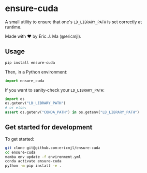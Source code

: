 # ensure-cuda

A small utility to ensure that one's `LD_LIBRARY_PATH` is set correctly at runtime.

Made with ❤️ by Eric J. Ma (@ericmjl).

## Usage

```bash
pip install ensure-cuda
```

Then, in a Python environment:

```python
import ensure_cuda
```

If you want to sanity-check your `LD_LIBRARY_PATH`:

```python
import os
os.getenv("LD_LIBRARY_PATH")
# or else:
assert os.getenv("CONDA_PATH") in os.getenv("LD_LIBRARY_PATH")
```

## Get started for development

To get started:

```bash
git clone git@github.com:ericmjl/ensure-cuda
cd ensure-cuda
mamba env update -f environment.yml
conda activate ensure-cuda
python -m pip install -e .
```
